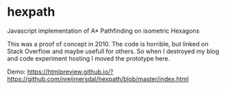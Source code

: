 # hexpath

Javascript implementation of A* Pathfinding on isometric Hexagons

This was a proof of concept in 2010. The code is horrible, but linked on Stack Overflow and maybe usefull for others.
So when I destroyed my blog and code experiment hosting I moved the prototype here. 

Demo: https://htmlpreview.github.io/?https://github.com/nreijmersdal/hexpath/blob/master/index.html
